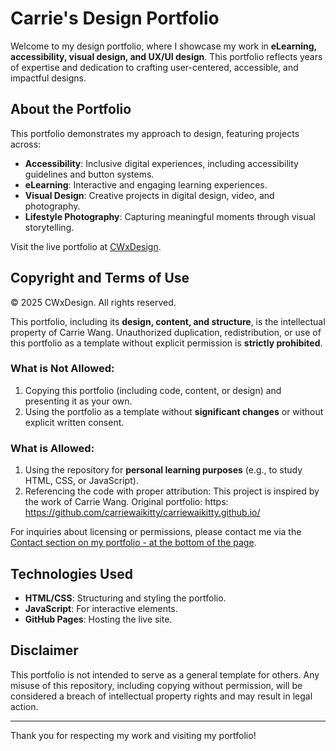 # Carrie's Design Portfolio

Welcome to my design portfolio, where I showcase my work in **eLearning, accessibility, visual design, and UX/UI design**. This portfolio reflects years of expertise and dedication to crafting user-centered, accessible, and impactful designs.

## **About the Portfolio**

This portfolio demonstrates my approach to design, featuring projects across:
- **Accessibility**: Inclusive digital experiences, including accessibility guidelines and button systems.
- **eLearning**: Interactive and engaging learning experiences.
- **Visual Design**: Creative projects in digital design, video, and photography.
- **Lifestyle Photography**: Capturing meaningful moments through visual storytelling.

Visit the live portfolio at [CWxDesign](https://www.cwxdesign.com).

## **Copyright and Terms of Use**

© 2025 CWxDesign. All rights reserved.  

This portfolio, including its **design, content, and structure**, is the intellectual property of Carrie Wang. Unauthorized duplication, redistribution, or use of this portfolio as a template without explicit permission is **strictly prohibited**.  

### **What is Not Allowed**:
1. Copying this portfolio (including code, content, or design) and presenting it as your own.
2. Using the portfolio as a template without **significant changes** or without explicit written consent.

### **What is Allowed**:
1. Using the repository for **personal learning purposes** (e.g., to study HTML, CSS, or JavaScript).
2. Referencing the code with proper attribution: This project is inspired by the work of Carrie Wang. Original portfolio: https: https://github.com/carriewaikitty/carriewaikitty.github.io/


For inquiries about licensing or permissions, please contact me via the [Contact section on my portfolio - at the bottom of the page](https://www.cwxdesign.com).


## **Technologies Used**

- **HTML/CSS**: Structuring and styling the portfolio.
- **JavaScript**: For interactive elements.
- **GitHub Pages**: Hosting the live site.

## **Disclaimer**

This portfolio is not intended to serve as a general template for others. Any misuse of this repository, including copying without permission, will be considered a breach of intellectual property rights and may result in legal action.

---

Thank you for respecting my work and visiting my portfolio!

